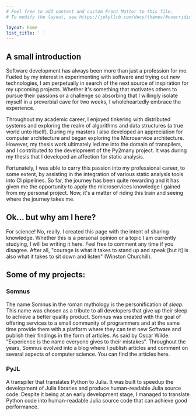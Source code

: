 ```yaml
---
# Feel free to add content and custom Front Matter to this file.
# To modify the layout, see https://jekyllrb.com/docs/themes/#overriding-theme-defaults

layout: home
list_title: ' '
---
```



## A small introduction
Software development has always been more than just a profession for me. Fueled by my interest in experimenting with software and trying out new technologies, I am perpetually in search of the next source of inspiration for my upcoming projects. Whether it's something that motivates others to pursue their passions or a challenge so absorbing that I willingly isolate myself in a proverbial cave for two weeks, I wholeheartedly embrace the experience. 

Throughout my academic career, I enjoyed tinkering with distributed systems and exploring the realm of algorithms and data structures (a true world unto itself). During my masters I also developed an appreciation for computer architecture and began exploring the Microservice architecture.  However, my thesis work ultimately led me into the domain of transpilers, and I contributed to the development of the Py2many project. It was during my thesis that I developed an affection for static analysis.

Fortunately, I was able to carry this passion into my professional career, to some extent, by assisting in the integration of various static analysis tools into CI pipelines. So far, the journey has been quite rewarding and it has given me the opportunity to apply the microservices knowledge I gained from my personal project. Now, it's a matter of riding this train and seeing where the journey takes me.

## Ok... but why am I here?
For science! No, really. I created this page with the intent of sharing knowledge. Whether this is a personal opinion or a topic I am currently studying, I will be writing it here. Feel free to comment any time if you disagree. After all, "courage is what it takes to stand up and speak [but it] is also what it takes to sit down and listen" (Winston Churchill).


## Some of my projects:

### Somnus
The name Somnus in the roman mythology is the personification of <i>sleep</i>. This name was chosen as a tribute to all developers that give up their sleep to achieve a better quality product.
Somnus was created with the goal of offering services to a small community of programmers and at the same time provide them with a platform where they can test new Software and publish their findings in the form of articles. As said by Oscar Wilde: “Experience is the name everyone gives to their mistakes”. Throughout the years, Somnus evolved into a blog where I publish articles and comment on several aspects of computer science. You can find the articles here.

### PyJL
A transpiler that translates Python to Julia. It was built to speedup the development of Julia libraries and produce human-readable Julia source code. Despite it being at an early development stage, I managed to translate Python code into human-readable Julia source code that can achieve good performance.
